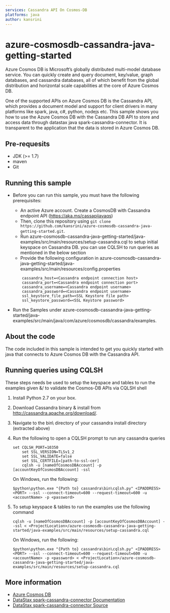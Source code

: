 ```yaml
---
services: Cassandra API On Cosmos-DB
platforms: java
author: kansrini
---
```


# azure-cosmosdb-cassandra-java-getting-started
Azure Cosmos DB is Microsoft’s globally distributed multi-model database service. You can quickly create and query document, key/value, graph databases, and cassandra databases, all of which benefit from the global distribution and horizontal scale capabilities at the core of Azure Cosmos DB.

One of the supported APIs on Azure Cosmos DB is the Cassandra API, which provides a document model and support for client drivers in many platforms like spark, java, c#, python, nodejs etc. This sample shows you how to use the Azure Cosmos DB with the Cassandra DB API to store and access data through datastax java spark-cassandra-connector. It is transparent to the application that the data is stored in Azure Cosmos DB.

## Pre-requesits
- JDK (>= 1.7)
- maven
- Git

## Running this sample

* Before you can run this sample, you must have the following prerequisites:

   * An active Azure account. Create a CosmosDB with Cassandra endpoint API (https://aka.ms/cassapijavaqs)
   * Then, clone this repository using `git clone https://github.com/kansrini/azure-cosmosdb-cassandra-java-getting-started.git`.
   * Run azure-cosmosdb-cassandra-java-getting-started/java-examples/src/main/resources/setup-cassandra.cql to setup initial keyspace on Cassandra DB. you can use CQLSH to run queries as mentioned in the below section
   * Provide the following configuration in azure-cosmosdb-cassandra-java-getting-started/java-examples/src/main/resources/config.properties
   ```
       cassandra_host=<Cassandra endpoint connection host>
       cassandra_port=<Cassandra endpoint connection port>
       cassandra_username=<Cassandra endpoint username>
       cassandra_password=<Cassandra endpoint username>
       ssl_keystore_file_path=<SSL Keystore file path>
       ssl_keystore_password=<SSL Keystore password>
   ```

* Run the Samples under azure-cosmosdb-cassandra-java-getting-started/java-examples/src/main/java/com/azure/cosmosdb/cassandra/examples. 

## About the code
The code included in this sample is intended to get you quickly started with java that connects to Azure Cosmos DB with the Cassandra API.


## Running queries using CQLSH 

These steps needs be used to setup the keyspace and tables to run the examples given &/ to validate the Cosmos-DB APIs via CQLSH shell

1.	Install Python 2.7 on your box.

2.	Download Cassandra binary & install from http://cassandra.apache.org/download/.

3.	Navigate to the bin\ directory of your cassandra install directory (extracted above) 

4.	Run the following to open a CQLSH prompt to run any cassandra queries 
    ```
	set CQLSH_PORT=10350
        set SSL_VERSION=TLSv1_2
        set SSL_VALIDATE=false
        set SSL_CERTFILE=[path-to-ssl-cer]
        cqlsh -u [nameOfCosmosDBAccount] -p [accountKeyOfCosmosDBAccount] -ssl
    ```
    On Windows, run the following:
    ```
    $python\python.exe "{Path to} cassandra\bin\cqlsh.py" <IPADDRESS> <PORT> --ssl --connect-timeout=600 --request-timeout=600 -u <accountName> -p <password> 
    ```
5. To setup keyspace & tables to run the examples use the following command
	```	
    cqlsh -u [nameOfCosmosDBAccount] -p [accountKeyOfCosmosDBAccount] --ssl < <ProjectLocation>/azure-cosmosdb-cassandra-java-getting-started/java-examples/src/main/resources/setup-cassandra.cql
	```
    On Windows, run the following:
	```
    $python\python.exe "{Path to} cassandra\bin\cqlsh.py" <IPADDRESS> <PORT> --ssl --connect-timeout=600 --request-timeout=600 -u <accountName> -p <password> < <ProjectLocation>/azure-cosmosdb-cassandra-java-getting-started/java-examples/src/main/resources/setup-cassandra.cql
    ```

## More information

- [Azure Cosmos DB](https://docs.microsoft.com/azure/cosmos-db/introduction)
- [DataStax spark-cassandra-connector Documentation](https://docs.datastax.com/en/developer/java-driver/)
- [DataStax spark-cassandra-connector Source](https://github.com/datastax/java-driver)
